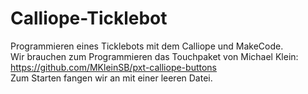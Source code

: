 # Calliope-Ticklebot
Programmieren eines Ticklebots mit dem Calliope und MakeCode.<br>
Wir brauchen zum Programmieren das Touchpaket von Michael Klein: https://github.com/MKleinSB/pxt-calliope-buttons<br>
Zum Starten fangen wir an mit einer leeren Datei.
